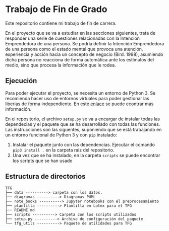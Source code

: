 # Trabajo de Fin de Grado
Este repositorio contiene mi trabajo de fin de carrera.

En el proyecto que se va a estudiar en las secciones siguientes, trata de responder una serie de cuestiones relacionadas con la Intención Emprendedora de una persona.
Se podría definir la Intención Emprendedora de una persona como el estado mental que provoca una atención, experiencia y acción hacia un concepto de negocio (Bird. 1998), asumiendo dicha persona no reacciona de forma automática ante los estímulos del medio, sino que procesa la información que le rodea.

## Ejecución

Para poder ejecutar el proyecto, se necesita un entorno de Python 3. Se recomienda hacer uso de entornos virtuales para poder gestionar las liberias de forma independiente. En este [enlace](https://docs.python.org/es/3/library/venv.html) se puede econtrar más información.

En el repositorio, el archivo `setup.py` se va a encargar de instalar todas las dependecias y el paquete que se ha desarrollado con todas las funciones. Las instrucciones son las siguentes, suponiendo que se está trabajando en un entorno funcional de Python 3 y con `pip` instalado:

1. Instalar el paquete junto con las dependencias. Ejecutar el comando `pip3 install .` en la carpeta raiz del repositorio.
2. Una vez que se ha instalado, en la carpeta `scripts` se puede encontrar los scripts que se han usado

## Estructura de directorios
```
TFG
├── data ----------> carpeta con los datos.
├── diagramas ----------> Diagramas PUML
├── note_books ----------> Jupyter notebooks con el preprocesamiento
├── plantilla ----------> Plantilla en Latex para el TFG
├── README.md
├── scripts ----------> Carpeta con los scripts utilizados
├── setup.py ----------> Archivo de configuración del paquete
└── tfg_utils ----------> Paquete de utilidades para TFG
```
